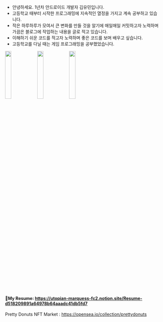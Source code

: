 - 안녕하세요. 1년차 안드로이드 개발자 김유민입니다.
- 고등학교 때부터 시작한 프로그래밍에 지속적인 열정을 가지고 계속 공부하고 있습니다.
- 작은 하루하루가 모여서 큰 변화를 만들 것을 알기에 매일매일 커밋하고자 노력하며 가끔은 블로그에 작업하는 내용을 글로 적고 있습니다.
- 이해하기 쉬운 코드를 적고자 노력하며 좋은 코드를 보며 배우고 싶습니다.
- 고등학교를 다닐 때는 게임 프로그래밍을 공부했었습니다.

 <img src="https://user-images.githubusercontent.com/49779139/145021705-2b7fa7a0-f8ba-4c8f-ad6b-4431a03c91f3.png" width="20%" height="20%" /> <img src="https://user-images.githubusercontent.com/49779139/145021706-95c37e06-ceb4-4d3d-97a4-9ac44dbea6df.png" width="20%" height="20%" /> <img src="https://user-images.githubusercontent.com/49779139/145021695-62da54b0-9dab-4dcd-b716-aabf6392e05f.png" width="20%" height="20%" />

#### 📝My Resume: https://utopian-marquess-fc2.notion.site/Resume-d518209891a64978b64aaadc41db5fd7

Pretty Donuts NFT Market : 
https://opensea.io/collection/prettydonuts

